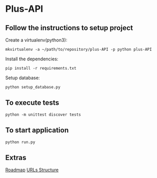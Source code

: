 # Plus-API

## Follow the instructions to setup project

Create a virtualenv(python3):

    mkvirtualenv -a ~/path/to/repository/plus-API -p python plus-API

Install the dependencies:

    pip install -r requirements.txt

Setup database:

    python setup_database.py

## To execute tests

    python -m unittest discover tests

## To start application

    python run.py

## Extras

[Roadmap](https://github.com/quatroka/dress-go-challenge/blob/master/plus-API/docs/roadmap.md)
[URLs Structure](https://github.com/quatroka/dress-go-challenge/blob/master/plus-API/docs/urls_structure.md)
